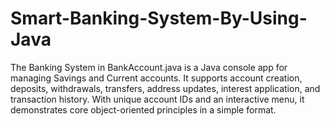 # Smart-Banking-System-By-Using-Java
The Banking System in BankAccount.java is a Java console app for managing Savings and Current accounts. It supports account creation, deposits, withdrawals, transfers, address updates, interest application, and transaction history. With unique account IDs and an interactive menu, it demonstrates core object-oriented principles in a simple format.
